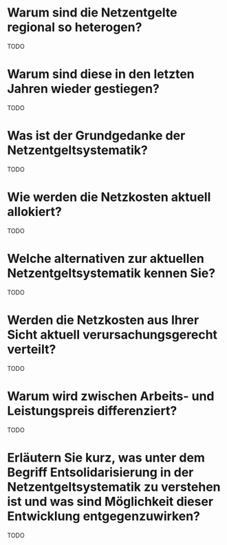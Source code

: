 # Warum sind die Netzentgelte regional so heterogen?
TODO

# Warum sind diese in den letzten Jahren wieder gestiegen?
TODO

# Was ist der Grundgedanke der Netzentgeltsystematik?
TODO

# Wie werden die Netzkosten aktuell allokiert?
TODO

# Welche alternativen zur aktuellen Netzentgeltsystematik kennen Sie?
TODO

# Werden die Netzkosten aus Ihrer Sicht aktuell verursachungsgerecht verteilt?
TODO

# Warum wird zwischen Arbeits- und Leistungspreis differenziert?
TODO

# Erläutern Sie kurz, was unter dem Begriff Entsolidarisierung in der Netzentgeltsystematik zu verstehen ist und was sind Möglichkeit dieser Entwicklung entgegenzuwirken?
TODO
